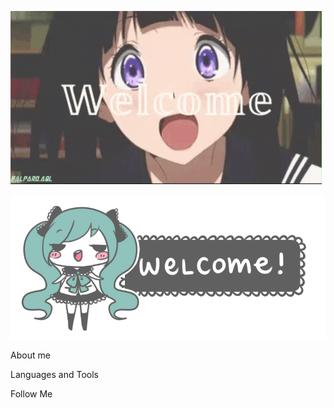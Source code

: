 [![Header](https://github.com/MaratulyTemirbolat/MaratulyTemirbolat/blob/main/assets/welcome-anime.gif)](https://www.youtube.com/channel/UCQIi1bgf8Mpl8z_jhb1AWwA)
<p align="center">
  <img src="https://github.com/MaratulyTemirbolat/MaratulyTemirbolat/blob/main/assets/anime_gift_2.gif"  alt="Sublime's custom image"/>
</p>

About me

Languages and Tools

Follow Me


<!--
**MaratulyTemirbolat/MaratulyTemirbolat** is a ✨ _special_ ✨ repository because its `README.md` (this file) appears on your GitHub profile.

Here are some ideas to get you started:

- 🔭 I’m currently working on ...
- 🌱 I’m currently learning ...
- 👯 I’m looking to collaborate on ...
- 🤔 I’m looking for help with ...
- 💬 Ask me about ...
- 📫 How to reach me: ...
- 😄 Pronouns: ...
- ⚡ Fun fact: ...
-->

